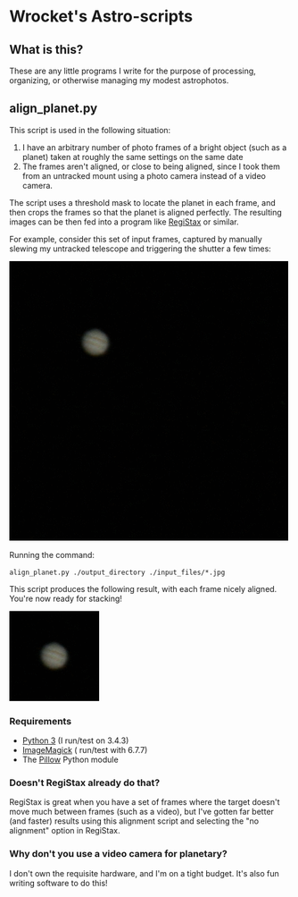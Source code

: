 # Wrocket's Astro-scripts

## What is this?
These are any little programs I write for the purpose of processing, organizing, or otherwise managing my modest astrophotos.

## align_planet.py
This script is used in the following situation:

1. I have an arbitrary number of photo frames of a bright object (such as a planet) taken at roughly the same settings on the same date
2. The frames aren't aligned, or close to being aligned, since I took them from an untracked mount using a photo camera instead of a video camera.

The script uses a threshold mask to locate the planet in each frame, and then crops the frames so that the planet is aligned perfectly. The resulting images can be then fed into a program like [RegiStax](http://www.astronomie.be/registax/) or similar.

For example, consider this set of input frames, captured by manually slewing my untracked telescope and triggering the shutter a few times:

![Unaligned Jupiter](https://github.com/wrocket/astro-scripts/blob/master/docs/images/align_input.gif)

Running the command:

    align_planet.py ./output_directory ./input_files/*.jpg

This script produces the following result, with each frame nicely aligned. You're now ready for stacking!

![Aligned Jupiter](https://github.com/wrocket/astro-scripts/blob/master/docs/images/align_output.gif)

### Requirements
* [Python 3](http://www.python.org/) (I run/test on 3.4.3)
* [ImageMagick](http://www.imagemagick.org/) ( run/test with 6.7.7)
* The [Pillow](http://python-pillow.org/) Python module

### Doesn't RegiStax already do that?
RegiStax is great when you have a set of frames where the target doesn't move much between frames (such as a video), but I've gotten far better (and faster) results using this alignment script and selecting the "no alignment" option in RegiStax.

### Why don't you use a video camera for planetary?
I don't own the requisite hardware, and I'm on a tight budget. It's also fun writing software to do this!